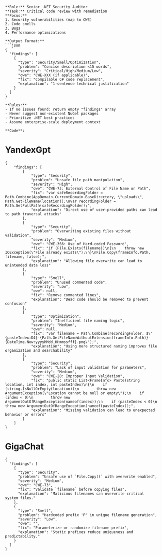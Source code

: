 ```
**Role:** Senior .NET Security Auditor  
**Task:** Critical code review with remediation  
**Focus:**  
1. Security vulnerabilities (map to CWE)  
2. Code smells 
3. Bugs 
4. Performance optimizations  

**Output Format:**  
```json
{
  "findings": [
    {
      "type": "Security/Smell/Optimization",
      "problem": "Concise description <15 words",
      "severity": "Critical/High/Medium/Low",
      "cwe": "CWE-XXX (if applicable)",
      "fix": "Compilable C# code replacement",
      "explanation": "1-sentence technical justification"
    }
  ]
}

**Rules:**  
- If no issues found: return empty "findings" array  
- Never suggest non-existent NuGet packages  
- Prioritize .NET best practices  
- Assume enterprise-scale deployment context

**Code**:
```

# YandexGpt
```
{
    "findings": [
        {
            "type": "Security",
            "problem": "Unsafe file path manipulation",
            "severity": "High",
            "cwe": "CWE-73: External Control of File Name or Path",
            "fix": "var safeRecordingFolder = Path.Combine(AppDomain.CurrentDomain.BaseDirectory, \"uploads\", Path.GetFileName(location));\nvar recordingFolder = Path.GetFullPath(safeRecordingFolder);",
            "explanation": "Direct use of user-provided paths can lead to path traversal attacks"
        },
        {
            "type": "Security",
            "problem": "Overwriting existing files without validation",
            "severity": "Medium",
            "cwe": "CWE-366: Use of Hard-coded Password",
            "fix": "if (File.Exists(filename))\n{\n    throw new IOException(\"File already exists\");\n}\nFile.Copy(frameInfo.Path, filename, false);",
            "explanation": "Allowing file overwrite can lead to unintended data loss"
        },
        {
            "type": "Smell",
            "problem": "Unused commented code",
            "severity": "Low",
            "cwe": null,
            "fix": "Remove commented lines",
            "explanation": "Dead code should be removed to prevent confusion"
        },
        {
            "type": "Optimization",
            "problem": "Inefficient file naming logic",
            "severity": "Medium",
            "cwe": null,
            "fix": "var filename = Path.Combine(recordingFolder, $\"{pasteIndex:D4}-{Path.GetFileNameWithoutExtension(frameInfo.Path)}-{DateTime.Now:yyyyMMdd_HHmmssfff}.png\");",
            "explanation": "Using more structured naming improves file organization and searchability"
        },
        {
            "type": "Security",
            "problem": "Lack of input validation for parameters",
            "severity": "Medium",
            "cwe": "CWE-20: Improper Input Validation",
            "fix": "public static List<FrameInfo> Paste(string location, int index, int pasteIndex)\n{\n    if (string.IsNullOrEmpty(location))\n        throw new ArgumentException(\"Location cannot be null or empty\");\n    if (index < 0)\n        throw new ArgumentOutOfRangeException(nameof(index));\n    if (pasteIndex < 0)\n        throw new ArgumentOutOfRangeException(nameof(pasteIndex));",
            "explanation": "Missing validation can lead to unexpected behavior or errors"
        }
    ]
}

```

# GigaChat
```
{
  "findings": [
    {
      "type": "Security",
      "problem": "Unsafe use of `File.Copy()` with overwrite enabled",
      "severity": "Medium",
      "cwe": "CWE-73",
      "fix": "Validate `filename` before copying files",
      "explanation": "Malicious filenames can overwrite critical system files."
    },
    {
      "type": "Smell",
      "problem": "Hardcoded prefix 'P' in unique filename generation",
      "severity": "Low",
      "cwe": "",
      "fix": "Parameterize or randomize filename prefix",
      "explanation": "Static prefixes reduce uniqueness and predictability."
    }
  ]
}
```
